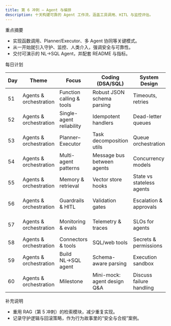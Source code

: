 ```yaml
---
title: 第 6 冲刺 — Agent 与编排
description: 十天构建可靠的 Agent 工作流，涵盖工具调用、HITL 与监控评估。
---
```


重点摘要

- 实现函数调用、Planner/Executor、多 Agent 协同等关键模式。
- 从一开始就引入守护、监控、人类介入，强调安全与可靠性。
- 交付可演示的 NL→SQL Agent，并配套 README 与指标。

每日计划

| Day | Theme | Focus | Coding (DSA/SQL) | System Design | ML/LLM | Build/Project | Behavioral/Portfolio | Checkpoint |
| --- | --- | --- | --- | --- | --- | --- | --- | --- |
| 51 | Agents & orchestration | Function calling & tools | Robust JSON schema parsing | Timeouts, retries | Tool selection prompts | Tool spec library | STAR: added automation safely | — |
| 52 | Agents & orchestration | Single-agent reliability | Idempotent handlers | Dead-letter queues | Self-check prompting | Failure catalog | STAR: handling failures | — |
| 53 | Agents & orchestration | Planner–Executor | Task decomposition utils | Queue orchestration | Reflection/critic loops | Plan/exec scaffold | STAR: unblocking teams | — |
| 54 | Agents & orchestration | Multi-agent patterns | Message bus between agents | Concurrency models | Roles & memory | LangGraph-style DAG | STAR: scaling complexity | — |
| 55 | Agents & orchestration | Memory & retrieval | Vector store hooks | State vs stateless agents | Recall strategies | Agent memory module | Explain design rationale | — |
| 56 | Agents & orchestration | Guardrails & HITL | Validation gates | Escalation & approvals | Toxicity/safety checks (conceptual) | HITL workflow | STAR: compliance & safety | — |
| 57 | Agents & orchestration | Monitoring & evals | Telemetry & traces | SLOs for agents | Task success metrics | Eval dashboard v2 | STAR: data-driven decisions | — |
| 58 | Agents & orchestration | Connectors & tools | SQL/web tools | Secrets & permissions | Prompt routing | Tool catalog | Explain least-privilege | — |
| 59 | Agents & orchestration | Build NL→SQL agent | Schema-aware parsing | Execution sandbox | Schema linking tactics | Ship NL→SQL MVP | Record demo | — |
| 60 | Agents & orchestration | Milestone | Mini-mock: agent design Q&A | Discuss failure handling | Show eval numbers | Publish agent README | Peer review | Milestone 6 |

补充说明

- 重用 RAG（第 5 冲刺）的检索模块，减少重复实现。
- 记录守护逻辑与回滚策略，作为行为故事里的“安全与合规”案例。
